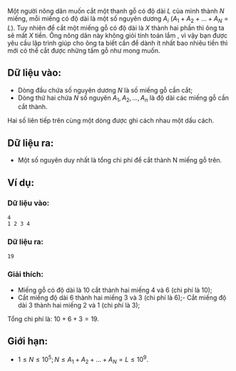 Một người nông dân muốn cắt một thanh gỗ có độ dài $L$ của mình thành $N$ miếng, mỗi miếng có độ dài là một số nguyên dương $A_i\ (A_1 + A_2 + …+ A_N = L)$. Tuy nhiên để cắt một miếng gỗ có độ dài là $X$ thành hai phần thì ông ta sẽ mất $X$ tiền. Ông nông dân này không giỏi tính toán lắm , vì vậy bạn được yêu cầu lập trình giúp cho ông ta biết cần để dành ít nhất bao nhiêu tiền thì mới có thể cắt được những tấm gỗ như mong muốn.

## Dữ liệu vào:
- Dòng đầu chứa số nguyên dương $N$ là số miếng gỗ cần cắt;
- Dòng thứ hai chứa $N$ số nguyên $A_1, A_2, …, A_n$ là độ dài các miếng gỗ cần cắt thành.

Hai số liên tiếp trên cùng một dòng được ghi cách nhau một dấu cách.

## Dữ liệu ra:
- Một số nguyên duy nhất là tổng chi phí để cắt thành N miếng gỗ trên.

## Ví dụ:
### Dữ liệu vào:
```
4
1 2 3 4
```

### Dữ liệu ra:
```
19
```

### Giải thích:
- Miếng gỗ có độ dài là $10$ cắt thành hai miếng $4$ và $6$ (chi phí là $10$);
- Cắt miếng độ dài $6$ thành hai miếng $3$ và $3$ (chi phí là $6$);- Cắt miếng độ dài $3$ thành hai miếng $2$ và $1$ (chi phí là $3$);

Tổng chi phí là: $10 + 6 + 3 = 19$.

## Giới hạn:
- $1 ≤ N ≤ 10^5; N ≤ A_1 + A_2 + …+ A_N = L ≤ 10^9$.